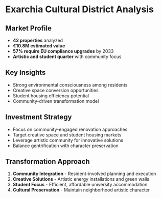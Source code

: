 # Exarchia Cultural District Analysis

## Market Profile  
- **42 properties** analyzed
- **€10.8M estimated value**
- **57% require EU compliance upgrades** by 2033
- **Artistic and student quarter** with community focus

## Key Insights
- Strong environmental consciousness among residents
- Creative space conversion opportunities
- Student housing efficiency potential
- Community-driven transformation model

## Investment Strategy
- Focus on community-engaged renovation approaches
- Target creative space and student housing markets
- Leverage artistic community for innovative solutions
- Balance gentrification with character preservation

## Transformation Approach
1. **Community Integration** - Resident-involved planning and execution
2. **Creative Solutions** - Artistic energy installations and green walls
3. **Student Focus** - Efficient, affordable university accommodation
4. **Cultural Preservation** - Maintain neighborhood artistic character